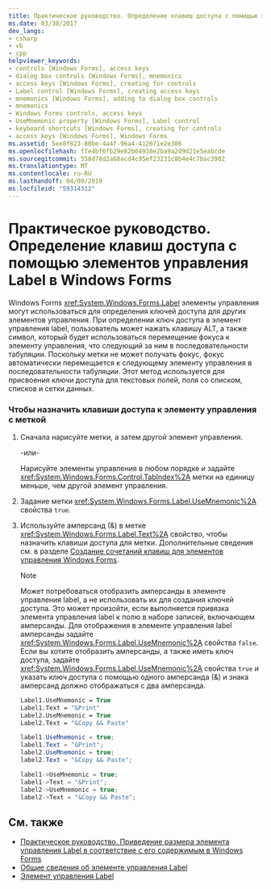 ```yaml
---
title: Практическое руководство. Определение клавиш доступа с помощью элементов управления Label в Windows Forms
ms.date: 03/30/2017
dev_langs:
- csharp
- vb
- cpp
helpviewer_keywords:
- controls [Windows Forms], access keys
- dialog box controls [Windows Forms], mnemonics
- access keys [Windows Forms], creating for controls
- Label control [Windows Forms], creating access keys
- mnemonics [Windows Forms], adding to dialog box controls
- mnemonics
- Windows Forms controls, access keys
- UseMnemonic property [Windows Forms], Label control
- keyboard shortcuts [Windows Forms], creating for controls
- access keys [Windows Forms], Windows Forms
ms.assetid: 5ee8f823-80be-4a4f-96a4-412671e2e306
ms.openlocfilehash: ffe4bf6fb29e82b04938e2ba9a2d9d21e5eabcde
ms.sourcegitcommit: 558d78d2a68acd4c95ef23231c8b4e4c7bac3902
ms.translationtype: MT
ms.contentlocale: ru-RU
ms.lasthandoff: 04/09/2019
ms.locfileid: "59314312"
---
```

# <a name="how-to-create-access-keys-with-windows-forms-label-controls"></a>Практическое руководство. Определение клавиш доступа с помощью элементов управления Label в Windows Forms
Windows Forms <xref:System.Windows.Forms.Label> элементы управления могут использоваться для определения ключей доступа для других элементов управления. При определении ключ доступа в элемент управления label, пользователь может нажать клавишу ALT, а также символ, который будет использоваться перемещение фокуса к элементу управления, что следующий за ним в последовательности табуляции. Поскольку метки не может получать фокус, фокус автоматически перемещается к следующему элементу управления в последовательности табуляции. Этот метод используется для присвоения ключи доступа для текстовых полей, поля со списком, списков и сетки данных.  
  
### <a name="to-assign-an-access-key-to-a-control-with-a-label"></a>Чтобы назначить клавиши доступа к элементу управления с меткой  
  
1. Сначала нарисуйте метки, а затем другой элемент управления.  
  
     -или-  
  
     Нарисуйте элементы управления в любом порядке и задайте <xref:System.Windows.Forms.Control.TabIndex%2A> метки на единицу меньше, чем другой элемент управления.  
  
2. Задание метки <xref:System.Windows.Forms.Label.UseMnemonic%2A> свойства `true`.  
  
3. Используйте амперсанд (&) в метке <xref:System.Windows.Forms.Label.Text%2A> свойство, чтобы назначить клавиши доступа для метки. Дополнительные сведения см. в разделе [Создание сочетаний клавиш для элементов управления Windows Forms](how-to-create-access-keys-for-windows-forms-controls.md).  
  
    > [!NOTE]
    >  Может потребоваться отобразить амперсанды в элементе управления label, а не использовать их для создания ключей доступа. Это может произойти, если выполняется привязка элемента управления label к полю в наборе записей, включающем амперсанды. Для отображения в элементе управления label амперсанды задайте <xref:System.Windows.Forms.Label.UseMnemonic%2A> свойства `false`. Если вы хотите отобразить амперсанды, а также иметь ключ доступа, задайте <xref:System.Windows.Forms.Label.UseMnemonic%2A> свойства `true` и указать ключ доступа с помощью одного амперсанда (&) и знака амперсанд должно отображаться с два амперсанда.  
  
    ```vb  
    Label1.UseMnemonic = True  
    Label1.Text = "&Print"  
    Label2.UseMnemonic = True  
    Label2.Text = "&Copy && Paste"  
    ```  
  
    ```csharp  
    label1.UseMnemonic = true;  
    label1.Text = "&Print";  
    label2.UseMnemonic = true;  
    label2.Text = "&Copy && Paste";  
    ```  
  
    ```cpp  
    label1->UseMnemonic = true;  
    label1->Text = "&Print";  
    label2->UseMnemonic = true;  
    label2->Text = "&Copy && Paste";  
    ```  
  
## <a name="see-also"></a>См. также

- [Практическое руководство. Приведение размера элемента управления Label в соответствие с его содержимым в Windows Forms](how-to-size-a-windows-forms-label-control-to-fit-its-contents.md)
- [Общие сведения об элементе управления Label](label-control-overview-windows-forms.md)
- [Элемент управления Label](label-control-windows-forms.md)
